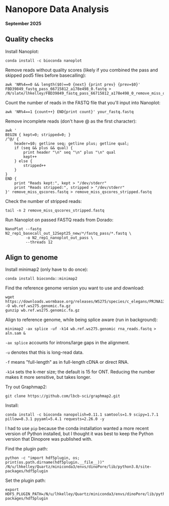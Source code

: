 # Nanopore Data Analysis
#### September 2025

## Quality checks

Install Nanoplot:
```
conda install -c bioconda nanoplot
```

Remove reads without quality scores (likely if you combined the pass and skipped pod5 files before basecalling):
```
awk 'NR%4==0 && length($0)==0 {next} {print prev} {prev=$0}' FBD39849_fastq_pass_66715812_a178e498_0.fastq > /N/slate/lhkelley/FBD39849_fastq_pass_66715812_a178e498_0_remove_miss_qscores.fastq
```

Count the number of reads in the FASTQ file that you'll input into Nanoplot:
```
awk 'NR%4==1 {count++} END{print count}' your_fastq.fastq
```

Remove incomplete reads (don't have @ as the first character):
```
awk '
BEGIN { kept=0; stripped=0; }
/^@/ {
    header=$0; getline seq; getline plus; getline qual;
    if (seq && plus && qual) {
        print header "\n" seq "\n" plus "\n" qual
        kept++
    } else {
        stripped++
    }
}
END { 
    print "Reads kept:", kept > "/dev/stderr"
    print "Reads stripped:", stripped > "/dev/stderr"
}' remove_miss_qscores.fastq > remove_miss_qscores_stripped.fastq
```

Check the number of stripped reads:
```
tail -n 2 remove_miss_qscores_stripped.fastq
```

Run Nanoplot on passed FASTQ reads from Dorado:
```
NanoPlot --fastq N2_rep1_basecall_out_12Sept25_new/*/fastq_pass/*.fastq \
         -o N2_rep1_nanoplot_out_pass \
         --threads 12
```

## Align to genome

Install minimap2 (only have to do once):
```
conda install bioconda::minimap2
```

Find the reference genome version you want to use and download:
```
wget https://downloads.wormbase.org/releases/WS275/species/c_elegans/PRJNA13758/c_elegans.PRJNA13758.WS275.genomic.fa.gz -O wb.ref.ws275.genomic.fa.gz
gunzip wb.ref.ws275.genomic.fa.gz
```

Align to reference genome, while being splice aware (run in background):
```
minimap2 -ax splice -uf -k14 wb.ref.ws275.genomic rna_reads.fastq > aln.sam &
```
```-ax splice``` accounts for introns/large gaps in the alignment.

```-u``` denotes that this is long-read data.

```-f``` means "full-length" as in full-length cDNA or direct RNA.

```-k14``` sets the k-mer size; the default is 15 for ONT. Reducing the number makes it more sensitive, but takes longer.

Try out Graphmap2:
```
git clone https://github.com/lbcb-sci/graphmap2.git
```

Install:
```
conda install -c bioconda nanopolish=0.11.1 samtools=1.9 scipy=1.7.1 pillow=8.3.1 pyyaml=5.4.1 requests=2.26.0 -y

```
I had to use ```pip``` because the conda installation wanted a more recent version of Python installed, but I thought it was best to keep the Python version that Dinopore was published with.

Find the plugin path:
```
python -c "import hdf5plugin, os; print(os.path.dirname(hdf5plugin.__file__))"
/N/u/lhkelley/Quartz/miniconda3/envs/dinoPore/lib/python3.8/site-packages/hdf5plugin
```

Set the plugin path:
```
export HDF5_PLUGIN_PATH=/N/u/lhkelley/Quartz/miniconda3/envs/dinoPore/lib/python3.8/site-packages/hdf5plugin
```
